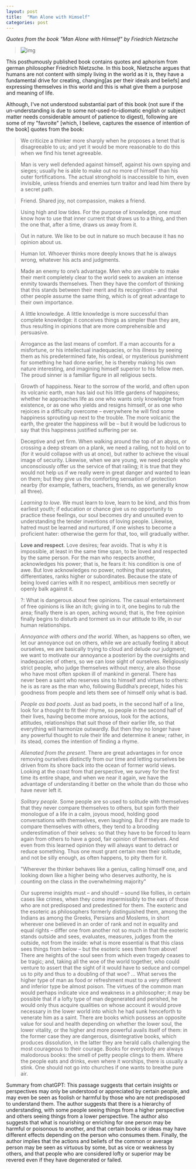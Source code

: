 ```yaml
---
layout: post
title:  "Man Alone with Himself"
categories: post
---
```

_Quotes from the book "Man Alone with Himself" by Friedrich Nietzsche_   
<!--more-->

> ![img](https://images-na.ssl-images-amazon.com/images/S/compressed.photo.goodreads.com/books/1330567060i/5956506.jpg)

This posthumously published book contains quotes and aphorism from german philosopher Friedrich Nietzsche. In this book, Nietzsche argues that humans are not content with simply living in the world as it is, they have a fundamental drive for creating, changing[as per their ideals and beliefs] and expressing themselves in this world and this is what give them a purpose and meaning of life.

Although, I've not understood substantial part of this book (not sure if the un-understanding is due to some not-used-to-idiomatic english or subject matter needs considerable amount of patience to digest), following are some of my "favroite" [which, I believe, captures the essence of intention of the book] quotes from the book:
> We criticize a thinker more sharply when he 
proposes a tenet that is disagreeable to us; and yet it would be more
reasonable to do this when we find his tenet agreeable.

> Man is very well defended against himself, against
his own spying and sieges; usually he is able to make out no more of
himself than his outer fortifications. The actual stronghold is
inaccessible to him, even invisible, unless friends and enemies turn
traitor and lead him there by a secret path.

> Friend. Shared joy, not compassion, makes a friend.

> Using high and low tides. For the purpose of knowledge, one must
know how to use that inner current that draws us to a thing, and
then the one that, after a time, draws us away from it.

> Out in nature. We like to be out in nature so much because it has no
opinion about us.

> Human lot. Whoever thinks more deeply knows that he is always
wrong, whatever his acts and judgments.

> Made an enemy to one’s advantage. Men who are unable to make
their merit completely clear to the world seek to awaken an intense
enmity towards themselves. Then they have the comfort of thinking
that this stands between their merit and its recognition – and that
other people assume the same thing, which is of great advantage to
their own importance.

> A little knowledge. A little knowledge is more successful than
complete knowledge: it conceives things as simpler than they are,
thus resulting in opinions that are more comprehensible and
persuasive.


> Arrogance as the last means of comfort. If a man accounts for a
misfortune, or his intellectual inadequacies, or his illness by seeing
them as his predetermined fate, his ordeal, or mysterious
punishment for something he had done earlier, he is thereby making
his own nature interesting, and imagining himself superior to his
fellow men. The proud sinner is a familiar figure in all religious
sects.

> Growth of happiness. Near to the sorrow of the world, and often upon
its volcanic earth, man has laid out his little gardens of happiness;
whether he approaches life as one who wants only knowledge from
existence, or as one who yields and resigns himself, or as one who
rejoices in a difficulty overcome – everywhere he will find some
happiness sprouting up next to the trouble. The more volcanic the
earth, the greater the happiness will be – but it would be ludicrous
to say that this happiness justified suffering per se.


> Deceptive and yet firm. When walking around the top of an abyss,
or crossing a deep stream on a plank, we need a railing, not to hold
on to (for it would collapse with us at once), but rather to achieve
the visual image of security. Likewise, when we are young, we need
people who unconsciously offer us the service of that railing; it is
true that they would not help us if we really were in great danger
and wanted to lean on them; but they give us the comforting
sensation of protection nearby (for example, fathers, teachers,
friends, as we generally know all three).


> *Learning to love*. We must learn to love, learn to be kind, and this
from earliest youth; if education or chance give us no opportunity to
practice these feelings, our soul becomes dry and unsuited even to
understanding the tender inventions of loving people. Likewise,
hatred must be learned and nurtured, if one wishes to become a proficient hater: otherwise the germ for that, too, will gradually
wither.

> **Love and respect**. Love desires; fear avoids. That is why it is
impossible, at least in the same time span, to be loved and respected
by the same person. For the man who respects another,
acknowledges his power; that is, he fears it: his condition is one of
awe. But love acknowledges no power, nothing that separates,
differentiates, ranks higher or subordinates. Because the state of
being loved carries with it no respect, ambitious men secretly or
openly balk against it.

> ?: What is dangerous about free opinions. The casual entertainment of
free opinions is like an itch; giving in to it, one begins to rub the
area; finally there is an open, aching wound; that is, the free opinion
finally begins to disturb and torment us in our attitude to life, in our
human relationships.    


> *Annoyance with others and the world*. When, as happens so often, we
let our annoyance out on others, while we are actually feeling it
about ourselves, we are basically trying to cloud and delude our
judgment; we want to motivate our annoyance a posteriori by the
oversights and inadequacies of others, so we can lose sight of
ourselves.
Religiously strict people, who judge themselves without mercy,
are also those who have most often spoken ill of mankind in
general. There has never been a saint who reserves sins to himself
and virtues to others: he is as rare as the man who, following
Buddha’s precept, hides his goodness from people and lets them see
of himself only what is bad.


> *People as bad poets*. Just as bad poets, in the second half of a line,
look for a thought to fit their rhyme, so people in the second half of
their lives, having become more anxious, look for the actions,
attitudes, relationships that suit those of their earlier life, so that
everything will harmonize outwardly. But then they no longer have
any powerful thought to rule their life and determine it anew;
rather, in its stead, comes the intention of finding a rhyme.

> *Alienated from the present*. There are great advantages in for once
removing ourselves distinctly from our time and letting ourselves be
driven from its shore back into the ocean of former world views.
Looking at the coast from that perspective, we survey for the first
time its entire shape, and when we near it again, we have the
advantage of understanding it better on the whole than do those
who have never left it.

> *Solitary people*. Some people are so used to solitude with themselves
that they never compare themselves to others, but spin forth their
monologue of a life in a calm, joyous mood, holding good
conversations with themselves, even laughing. But if they are made
to compare themselves with others, they tend to a brooding
underestimation of their selves: so that they have to be forced to
learn again from others to have a good, fair opinion of themselves.
And even from this learned opinion they will always want to detract
or reduce something.
Thus one must grant certain men their solitude, and not be silly
enough, as often happens, to pity them for it.

> "Wherever the thinker behaves like a genius, calling himself one, and looking down like a higher being who deserves authority, he is counting on the class in the overwhelming majority"

>Our supreme insights must – and should! – sound like follies, in
certain cases like crimes, when they come impermissibly to the ears
of those who are not predisposed and predestined for them. The
exoteric and the esoteric as philosophers formerly distinguished
them, among the Indians as among the Greeks, Persians and
Moslems, in short wherever one believed in an order of rank and not
in equality and equal rights – differ one from another not so much
in that the exoteric stands outside and sees, evaluates, measures,
judges from the outside, not from the inside: what is more essential
is that this class sees things from below – but the esoteric sees them
from above! There are heights of the soul seen from which even
tragedy ceases to be tragic; and, taking all the woe of the world
together, who could venture to assert that the sight of it would have
to seduce and compel us to pity and thus to a doubling of that woe?
... What serves the higher type of man as food or refreshment must
to a very different and inferior type be almost poison. The virtues of
the common man would perhaps indicate vice and weakness in a
philosopher; it may be possible that if a lofty type of man
degenerated and perished, he would only thus acquire qualities on
whose account it would prove necessary in the lower world into
which he had sunk henceforth to venerate him as a saint. There are
books which possess an opposite value for soul and health
depending on whether the lower soul, the lower vitality, or the
higher and more powerful avails itself of them: in the former case
they are dangerous, disintegrative books, which produces
dissolution, in the latter they are herald calls challenging the most
courageous to their courage. Books for everybody are always
malodorous books: the smell of petty people clings to them. Where
the people eats and drinks, even where it worships, there is usually
a stink. One should not go into churches if one wants to breathe
pure air.

Summary from chatGPT: This passage suggests that certain insights or perspectives may only be understood or appreciated by certain people, and may even be seen as foolish or harmful by those who are not predisposed to understand them. The author suggests that there is a hierarchy of understanding, with some people seeing things from a higher perspective and others seeing things from a lower perspective. The author also suggests that what is nourishing or enriching for one person may be harmful or poisonous to another, and that certain books or ideas may have different effects depending on the person who consumes them. Finally, the author implies that the actions and beliefs of the common or average person may be seen as virtuous by some, but as vice or weakness by others, and that people who are considered lofty or superior may be revered even if they have degenerated or failed.